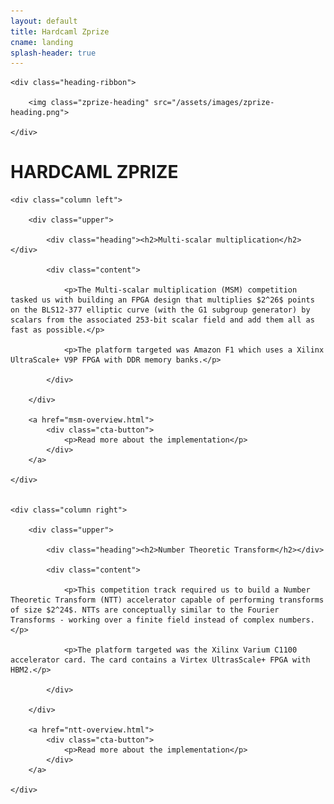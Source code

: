 ```yaml
---
layout: default
title: Hardcaml Zprize
cname: landing
splash-header: true
---
```


<div class="heading-ribbon-container">

	<div class="heading-ribbon">

		<img class="zprize-heading" src="/assets/images/zprize-heading.png">

	</div>

</div>


# HARDCAML ZPRIZE


<div class="columns-container">

	<div class="column left">

		<div class="upper">

			<div class="heading"><h2>Multi-scalar multiplication</h2></div>

			<div class="content">

				<p>The Multi-scalar multiplication (MSM) competition tasked us with building an FPGA design that multiplies $2^26$ points on the BLS12-377 elliptic curve (with the G1 subgroup generator) by scalars from the associated 253-bit scalar field and add them all as fast as possible.</p>

				<p>The platform targeted was Amazon F1 which uses a Xilinx UltraScale+ V9P FPGA with DDR memory banks.</p>

			</div>

		</div>

		<a href="msm-overview.html">
			<div class="cta-button">
				<p>Read more about the implementation</p>
			</div>
		</a>

	</div>


	<div class="column right">

		<div class="upper">

			<div class="heading"><h2>Number Theoretic Transform</h2></div>

			<div class="content">

				<p>This competition track required us to build a Number Theoretic Transform (NTT) accelerator capable of performing transforms of size $2^24$. NTTs are conceptually similar to the Fourier Transforms - working over a finite field instead of complex numbers.</p>

				<p>The platform targeted was the Xilinx Varium C1100 accelerator card. The card contains a Virtex UltrasScale+ FPGA with HBM2.</p>

			</div>

		</div>

		<a href="ntt-overview.html">
			<div class="cta-button">
				<p>Read more about the implementation</p>
			</div>
		</a>

	</div>

</div>

